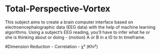 # Total-Perspective-Vortex
This subject aims to create a brain computer interface based on electroencephalographic data (EEG data) with the help of machine learning algorithms. Using a subject’s EEG reading, you’ll have to infer what he or she is thinking about or doing - (motion) A or B in a t0 to tn timeframe.

  #Dimension Reduction
    - Correlation
    -  χ² (Khi²)
